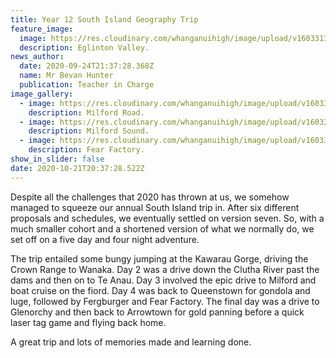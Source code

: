 ```yaml
---
title: Year 12 South Island Geography Trip
feature_image:
  image: https://res.cloudinary.com/whanganuihigh/image/upload/v1603313039/News/Eglinton.jpg
  description: Eglinton Valley.
news_author:
  date: 2020-09-24T21:37:28.368Z
  name: Mr Bevan Hunter
  publication: Teacher in Charge
image_gallery:
  - image: https://res.cloudinary.com/whanganuihigh/image/upload/v1603313087/News/Milford_Road.jpg
    description: Milford Road.
  - image: https://res.cloudinary.com/whanganuihigh/image/upload/v1603313069/News/Milford.jpg
    description: Milford Sound.
  - image: https://res.cloudinary.com/whanganuihigh/image/upload/v1603313104/News/Fear.jpg
    description: Fear Factory.
show_in_slider: false
date: 2020-10-21T20:37:28.522Z
---
```

Despite all the challenges that 2020 has thrown at us, we somehow managed to squeeze our annual South Island trip in. After six different proposals and schedules, we eventually settled on version seven. So, with a much smaller cohort and a shortened version of what we normally do, we set off on a five day and four night adventure.

The trip entailed some bungy jumping at the Kawarau Gorge, driving the Crown Range to Wanaka. Day 2 was a drive down the Clutha River past the dams and then on to Te Anau.  Day 3 involved the epic drive to Milford and boat cruise on the fiord.  Day 4 was back to Queenstown for gondola and luge, followed by Fergburger and Fear Factory.  The final day was a drive to Glenorchy and then back to Arrowtown for gold panning before a quick laser tag game and flying back home.

A great trip and lots of memories made and learning done.